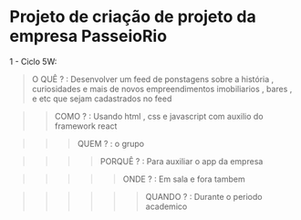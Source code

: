 # Projeto de criação de projeto da empresa PasseioRio
1 - Ciclo 5W:

>O QUÊ ? : Desenvolver um feed de ponstagens sobre a história , curiosidades e mais de novos empreendimentos imobiliarios , bares , e etc
que sejam cadastrados no feed

>>COMO ? : Usando html , css e javascript com auxilio do framework react

>>>QUEM ? : o grupo

>>>>PORQUÊ ? : Para auxiliar o app da empresa

>>>>>ONDE ? : Em sala e fora tambem

>>>>>>QUANDO ? : Durante o periodo academico
